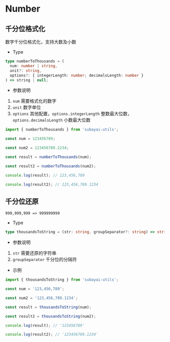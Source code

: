 # Number

## 千分位格式化

数字千分位格式化，支持大数及小数

- Type

```ts
type numberToThousands = (
  num: number | string,
  unit?: string,
  options?: { integerLength: number; decimalsLength: number }
) => string | null;
```

- 参数说明

1. `num` 需要格式化的数字
2. `unit` 数字单位
3. `options` 其他配置，`options.integerLength` 整数最大位数，`options.decimalsLength` 小数最大位数

```ts
import { numberToThousands } from 'subayai-utils';

const num = 123456789;

const num2 = 123456789.1234;

const result = numberToThousands(num);

const result2 = numberToThousands(num2);

console.log(result); // 123,456,789

console.log(result2); // 123,456,789.1234
```

## 千分位还原


`999,999,999 => 999999999`

- Type

```ts
type thousandsToString = (str: string, groupSeparator?: string) => string;
```

- 参数说明

1. `str` 需要还原的字符串
2. `groupSeparator` 千分位的分隔符

- 示例

```ts
import { thousandsToString } from 'subayai-utils';

const num = '123,456,789';

const num2 = '123,456,789.1234';

const result = thousandsToString(num);

const result2 = thousandsToString(num2);

console.log(result); // '123456789'

console.log(result2); // '123456789.1234'
```
